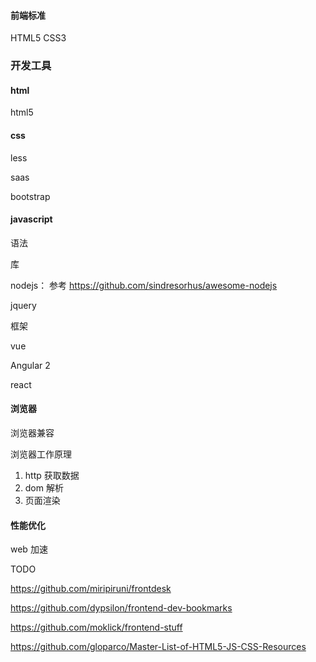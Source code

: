 

####  前端标准

HTML5
CSS3

### 开发工具




#### html

html5

#### css

less

saas

bootstrap

#### javascript

语法

库

nodejs： 参考 https://github.com/sindresorhus/awesome-nodejs

jquery

框架

vue

Angular 2

react

#### 浏览器

浏览器兼容

浏览器工作原理

1. http 获取数据
2. dom 解析
3. 页面渲染

#### 性能优化

web 加速




TODO

<https://github.com/miripiruni/frontdesk>

<https://github.com/dypsilon/frontend-dev-bookmarks>

<https://github.com/moklick/frontend-stuff>

<https://github.com/gloparco/Master-List-of-HTML5-JS-CSS-Resources>
